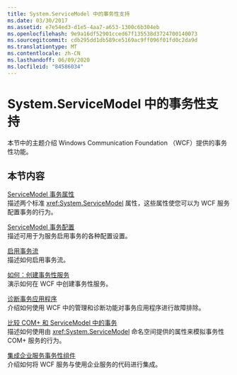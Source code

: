 ```yaml
---
title: System.ServiceModel 中的事务性支持
ms.date: 03/30/2017
ms.assetid: e7e54ed3-d1e5-4aa7-a653-1300c6b304eb
ms.openlocfilehash: 9e9a16df52901cced67f135538d3724700140073
ms.sourcegitcommit: cdb295dd1db589ce5169ac9ff096f01fd0c2da9d
ms.translationtype: MT
ms.contentlocale: zh-CN
ms.lasthandoff: 06/09/2020
ms.locfileid: "84586034"
---
```

# <a name="transactional-support-in-systemservicemodel"></a>System.ServiceModel 中的事务性支持
本节中的主题介绍 Windows Communication Foundation （WCF）提供的事务性功能。  
  
## <a name="in-this-section"></a>本节内容  
 [ServiceModel 事务属性](servicemodel-transaction-attributes.md)  
 描述两个标准 <xref:System.ServiceModel> 属性，这些属性使您可以为 WCF 服务配置事务的行为。  
  
 [ServiceModel 事务配置](servicemodel-transaction-configuration.md)  
 描述可用于为服务启用事务的各种配置设置。  
  
 [启用事务流](enabling-transaction-flow.md)  
 描述如何启用事务流。  
  
 [如何：创建事务性服务](how-to-create-a-transactional-service.md)  
 演示如何在 WCF 中创建事务性服务。  
  
 [诊断事务应用程序](diagnosing-transactional-applications.md)  
 介绍如何使用 WCF 中的管理和诊断功能对事务应用程序进行故障排除。  
  
 [比较 COM+ 和 ServiceModel 中的事务](comparing-transactions-in-com-and-servicemodel.md)  
 描述如何使用由 <xref:System.ServiceModel> 命名空间提供的属性来模拟事务性 COM+ 服务的行为。  
  
 [集成企业服务事务性组件](integrating-enterprise-services-transactional-components.md)  
 介绍如何将 WCF 服务与使用企业服务的代码进行集成。
